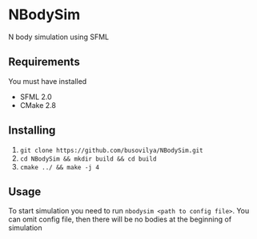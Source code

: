 # NBodySim
N body simulation using SFML

## Requirements
You must have installed 
- SFML 2.0
- CMake 2.8

## Installing
1. ```git clone https://github.com/busovilya/NBodySim.git```
2. ```cd NBodySim && mkdir build && cd build```
3. ```cmake ../ && make -j 4```

## Usage
To start simulation you need to run ```nbodysim <path to config file>```. You can omit config file, then there will be no bodies at the beginning of simulation

